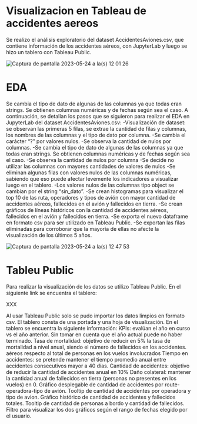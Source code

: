 # Visualizacion en Tableau de accidentes aereos

Se realizo el análisis exploratorio del dataset AccidentesAviones.csv, que contiene información de los accidentes aéreos, con JupyterLab y luego se hizo un tablero con Tableau Public.

![Captura de pantalla 2023-05-24 a la(s) 12 01 26](https://github.com/santivalor/labs_2/assets/119902985/e1fd9e63-13b7-49f6-985b-e762136c4f4c)

   # EDA

Se cambia el tipo de dato de algunas de las columnas ya que todas eran strings. Se obtienen columnas numéricas y de fechas según sea el caso.
A continuación, se detallan los pasos que se siguieron para realizar el EDA en JupyterLab del dataset AccidentesAviones.csv:
-Visualización de dataset: se observan las primeras 5 filas, se extrae la cantidad de filas y columnas, los nombres de las columnas y el tipo de dato por columna.
-Se cambia el carácter “?” por valores nulos.
-Se observa la cantidad de nulos por columnas.
-Se cambia el tipo de dato de algunas de las columnas ya que todas eran strings. Se obtienen columnas numéricas y de fechas según sea el caso.
-Se observa la cantidad de nulos por columna
-Se decide no utilizar las columnas con mayores cantidades de valores de nulos
-Se eliminan algunas filas con valores nulos de las columnas numéricas, sabiendo que eso puede afectar levemente los indicadores a visualizar luego en el tablero.
-Los valores nulos de las columnas tipo object se cambian por el string “sin_dato”.
-Se crean histogramas para visualizar el top 10 de las ruta, operadores y tipos de avión con mayor cantidad de accidentes aéreos, fallecidos en el avión y fallecidos en tierra.
-Se crean gráficos de líneas históricos con la cantidad de accidentes aéreos, fallecidos en el avión y fallecidos en tierra.
-Se exporta el nuevo dataframe en formato csv para ser utilizado en Tableau Public.
-Se exportan las filas eliminadas para corroborar que la mayoría de ellas no afecte la visualización de los últimos 5 años.

![Captura de pantalla 2023-05-24 a la(s) 12 47 53](https://github.com/santivalor/labs_2/assets/119902985/59b0df52-e934-4693-8fca-8ef87b467ec5)


   # Tableu Public 

Para realizar la visualización de los datos se utilizo Tableau Public. En el siguiente link se encuentra el tablero:

XXX

Al usar Tableau Public solo se pudo importar los datos limpios en formato csv. El tablero consta de una portada y una hoja de visualización.
En el tablero se encuentra la siguiente información:
KPIs: evalúan el año en curso vs el año anterior. Sin tomar en cuenta que el año actual puede no haber terminado.
Tasa de mortalidad: objetivo de reducir en 5% la tasa de mortalidad a nivel anual, siendo el número de fallecidos en los accidentes. aéreos respecto al total de personas en los vuelos involucrados
Tiempo en accidentes: se pretende mantener el tiempo promedio anual entre accidentes consecutivos mayor a 40 días.
Cantidad de accidentes: objetivo de reducir la cantidad de accidentes anual en 10%
Daño colateral: mantener la cantidad anual de fallecidos en tierra (personas no presentes en los vuelos) en 0.
Gráfico desplegable de cantidad de accidentes por route-operadora-tipo de avión. Tooltip de cantidad de accidentes por operadora y tipo de avion.
Gráfico histórico de cantidad de accidentes y fallecidos totales. Tooltip de cantidad de personas a bordo y cantidad de fallecidos.
Filtro para visualizar los dos gráficos según el rango de fechas elegido por el usuario.


   













